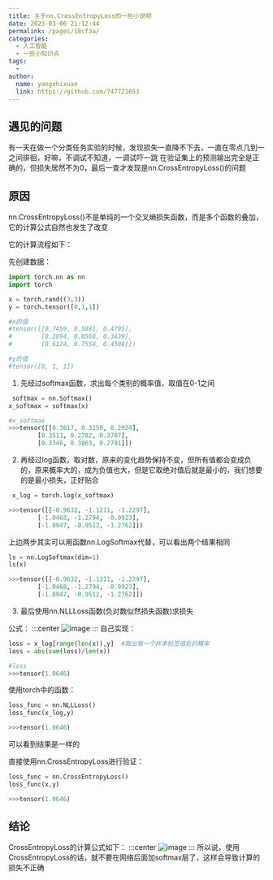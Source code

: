 ```yaml
---
title: 关于nn.CrossEntropyLoss的一些小说明
date: 2023-03-06 21:12:44
permalink: /pages/18cf3a/
categories:
  - 人工智能
  - 一些小知识点
tags:
  - 
author: 
  name: yangzhixuan
  link: https://github.com/747721653
---
```

## 遇见的问题
有一天在做一个分类任务实验的时候，发现损失一直降不下去，一直在零点几到一之间徘徊，好嘛，不调试不知道，一调试吓一跳
在验证集上的预测输出完全是正确的，但损失居然不为0，最后一查才发现是nn.CrossEntropyLoss()的问题

## 原因
nn.CrossEntropyLoss()不是单纯的一个交叉熵损失函数，而是多个函数的叠加，它的计算公式自然也发生了改变

它的计算流程如下：

先创建数据：
```python
import torch.nn as nn
import torch

x = torch.rand((3,3))
y = torch.tensor([0,1,1])

#x的值
#tensor([[0.7459, 0.5881, 0.4795],
#        [0.2894, 0.0568, 0.3439],
#        [0.6124, 0.7558, 0.4308]])

#y的值
#tensor([0, 1, 1])
```

1. 先经过softmax函数，求出每个类别的概率值，取值在0-1之间
```python
 softmax = nn.Softmax()
x_softmax = softmax(x)

#x_softmax
>>>tensor([[0.3817, 0.3259, 0.2924],
        [0.3511, 0.2782, 0.3707],
        [0.3346, 0.3863, 0.2791]])
```
2. 再经过log函数，取对数，原来的变化趋势保持不变，但所有值都会变成负的，原来概率大的，成为负值也大，但是它取绝对值后就是最小的，我们想要的是最小损失，正好贴合
```python
 x_log = torch.log(x_softmax)

>>>tensor([[-0.9632, -1.1211, -1.2297],
        [-1.0468, -1.2794, -0.9923],
        [-1.0947, -0.9512, -1.2762]])
```
上边两步其实可以用函数nn.LogSoftmax代替，可以看出两个结果相同
```python
ls = nn.LogSoftmax(dim=1)
ls(x)

>>>tensor([[-0.9632, -1.1211, -1.2297],
        [-1.0468, -1.2794, -0.9923],
        [-1.0947, -0.9512, -1.2762]])
```
3. 最后使用nn.NLLLoss函数(负对数似然损失函数)求损失

公式：
:::center
![image](https://cdn.staticaly.com/gh/747721653/image-store@master/tips/image.455cuujzwey0.jpg)
:::
自己实现：
```python
loss = x_log[range(len(x)),y]  #取出每一个样本标签值处的概率
loss = abs(sum(loss)/len(x))

#loss
>>>tensor(1.0646)
```
使用torch中的函数：
```python
loss_func = nn.NLLLoss()
loss_func(x_log,y)

>>>tensor(1.0646)
```
可以看到结果是一样的

直接使用nn.CrossEntropyLoss进行验证：
```python
loss_func = nn.CrossEntropyLoss()
loss_func(x,y)

>>>tensor(1.0646)
```

## 结论
CrossEntropyLoss的计算公式如下：
:::center
![image](https://cdn.staticaly.com/gh/747721653/image-store@master/tips/image.3yy1gue4jao0.jpg)
:::
所以说，使用CrossEntropyLoss的话，就不要在网络后面加softmax层了，这样会导致计算的损失不正确

